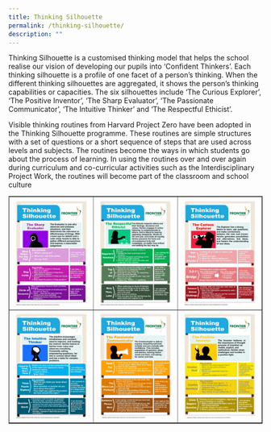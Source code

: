 ```yaml
---
title: Thinking Silhouette
permalink: /thinking-silhouette/
description: ""
---
```

<p>Thinking&nbsp;Silhouette&nbsp;is a customised thinking model that helps the school realise our vision of developing our pupils into &lsquo;Confident Thinkers&rsquo;. Each thinking&nbsp;silhouette&nbsp;is a profile of one facet of a person&rsquo;s thinking. When the different thinking&nbsp;silhouettes&nbsp;are aggregated, it shows the person&rsquo;s thinking capabilities or capacities. The six&nbsp;silhouettes&nbsp;include &lsquo;The Curious Explorer&rsquo;, &lsquo;The Positive Inventor&rsquo;, &lsquo;The Sharp Evaluator&rsquo;, &lsquo;The Passionate Communicator&rsquo;, &lsquo;The Intuitive Thinker&rsquo; and &lsquo;The Respectful Ethicist&rsquo;.</p>
<p>Visible thinking routines from Harvard Project Zero have been adopted in the Thinking&nbsp;Silhouette&nbsp;programme. These routines are simple structures with a set of questions or a short sequence of steps that are used across levels and subjects. The routines become the ways in which students go about the process of learning.&nbsp;In using the routines over and over again during curriculum and co-curricular activities such as the Interdisciplinary Project Work, the routines will become part of the classroom and school culture</p>
<table style="border-collapse: collapse; width: 100%;" border="1">
<tbody>
<tr>
<td style="width: 33.3333%;"><img src="/images/tts1.jpg"></td>
<td style="width: 33.3333%;"><img src="/images/tts2.jpg"></td>
<td style="width: 33.3333%;"><img src="/images/tts3.jpg"></td>
</tr>
<tr>
<td style="width: 33.3333%;"><img src="/images/tts4.jpg"></td>
<td style="width: 33.3333%;"><img src="/images/tts5.jpg"></td>
<td style="width: 33.3333%;"><img src="/images/tts6.jpg"></td>
</tr>
</tbody>
</table>
